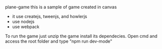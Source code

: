 plane-game this is a sample of game created in canvas
- it use createjs, tweenjs, and howlerjs
- use nodejs
- use webpack

To run the game just unzip the game install its dependecies.
Open cmd and access the root folder and type "npm run dev-mode"

